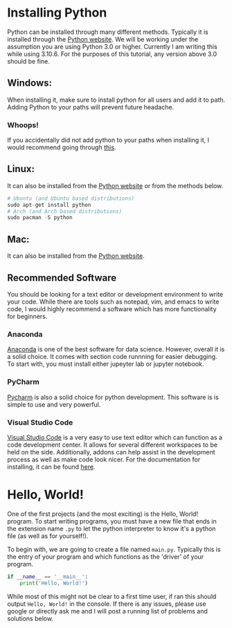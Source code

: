 # Installing Python
Python can be installed through many different methods. Typically it is installed through the [Python website](https://www.python.org/). We will be working under the assumption you are using Python 3.0 or higher. Currently I am writing this while using 3.10.6. For the purposes of this tutorial, any version above 3.0 should be fine. 
## Windows:
When installing it, make sure to install python for all users and add it to path. Adding Python to your paths will prevent future headache.
### Whoops!
If you accidentally did not add python to your paths when installing it, I would recommend going through [this](https://realpython.com/add-python-to-path/).
## Linux:
It can also be installed from the [Python website](https://www.python.org/) or from the methods below.

```py 
# Ubuntu (and Ubuntu based distributions)
sudo apt-get install python
# Arch (and Arch based distributions)
sudo pacman -S python
```
## Mac:
It can also be installed from the [Python website](https://www.python.org/).

## Recommended Software
You should be looking for a text editor or development environment to write your code. While there are tools such as notepad, vim, and emacs to write code, I would highly recommend a software which has more functionality for beginners. 
### Anaconda
[Anaconda](https://www.anaconda.com/) is one of the best software for data science. However, overall it is a solid choice. It comes with section code runnning for easier debugging. To start with, you must install either jupeyter lab or jupyter notebook.
### PyCharm
[Pycharm](https://www.jetbrains.com/pycharm/) is also a solid choice for python development. This software is is simple to use and very powerful.
### Visual Studio Code
[Visual Studio Code](https://code.visualstudio.com/) is a very easy to use text editor which can function as a code development center. It allows for several different workspaces to be held on the side. Additionally, addons can help assist in the development process as well as make code look nicer. For the documentation for installing, it can be found [here](https://code.visualstudio.com/docs/python/python-tutorial). 

# Hello, World!
One of the first projects (and the most exciting) is the Hello, World! program. To start writing programs, you must have a new file that ends in the extension name ``.py`` to let the python interpreter to know it's a python file (as well as for yourself!).

To begin with, we are going to create a file named ``main.py``. Typically this is the entry of your program and which functions as the 'driver' of your program.

```py
if __name__ == '__main__':
    print('Hello, World!')
```
While most of this might not be clear to a first time user, if ran this should output ``Hello, World!`` in the console. If there is any issues, please use google or directly ask me and I will post a running list of problems and solutions below.

